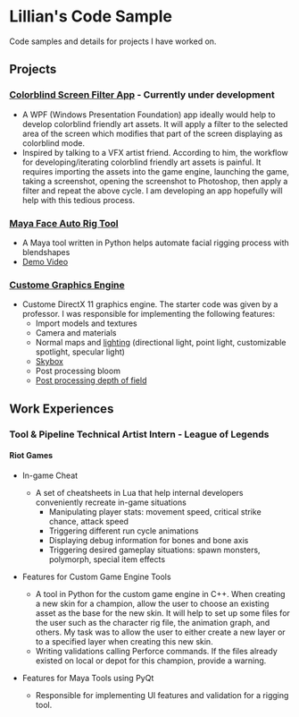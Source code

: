 # Lillian's Code Sample

Code samples and details for projects I have worked on.

## Projects

### [Colorblind Screen Filter App](https://github.com/littleTinglan/screen-filter-app) - Currently under development
  * A WPF (Windows Presentation Foundation) app ideally would help to develop colorblind friendly art assets. It will apply a filter to 
  the selected area of the screen which modifies that part of the screen displaying as colorblind mode.
  * Inspired by talking to a VFX artist friend. According to him, the workflow for developing/iterating colorblind friendly art assets is painful.
  It requires importing the assets into the game engine, launching the game, taking a screenshot, opening the screenshot to Photoshop, then
  apply a filter and repeat the above cycle. I am developing an app hopefully will help with this tedious process.

### [Maya Face Auto Rig Tool](https://github.com/littleTinglan/codeSample/blob/master/facerig.py) 
  * A Maya tool written in Python helps automate facial rigging process with blendshapes
  * [Demo Video](https://github.com/littleTinglan/codeSample/blob/master/demorel.mp4)

### [Custome Graphics Engine](https://github.com/littleTinglan/d11-graphics-engine)
  * Custome DirectX 11 graphics engine. The starter code was given by a professor. I was responsible for implementing the following features:
    * Import models and textures
    * Camera and materials
    * Normal maps and [lighting](https://github.com/littleTinglan/d11-graphics-engine/blob/master/d11/DX11Starter/Light.h) (directional light, point light,
    customizable spotlight, specular light)
    * [Skybox](https://github.com/littleTinglan/d11-graphics-engine/blob/master/d11/DX11Starter/SkyPS.hlsl)
    * Post processing bloom
    * [Post processing depth of field](https://github.com/littleTinglan/d11-graphics-engine/blob/master/d11/DX11Starter/dofPS.hlsl)
    
## Work Experiences

  ### Tool & Pipeline Technical Artist Intern - League of Legends
  #### Riot Games
  * In-game Cheat
    * A set of cheatsheets in Lua that help internal developers conveniently recreate in-game situations
      * Manipulating player stats: movement speed, critical strike chance, attack speed
      * Triggering different run cycle animations
      * Displaying debug information for bones and bone axis
      * Triggering desired gameplay situations: spawn monsters, polymorph, special item effects
  * Features for Custom Game Engine Tools
    * A tool in Python for the custom game engine in C++. When creating a new skin for a champion, allow the user to choose an existing asset
    as the base for the new skin. It will help to set up some files for the user such as the character rig file, the animation graph, and others. My task was to 
    allow the user to either create a new layer or to a specified layer when creating this new skin.
    * Writing validations calling Perforce commands. If the files already existed on local or depot for this champion, provide a warning.
    
  * Features for Maya Tools using PyQt
    * Responsible for implementing UI features and validation for a rigging tool.
  
  
